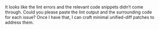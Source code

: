 It looks like the lint errors and the relevant code snippets didn’t come through. Could you please paste the lint output and the surrounding code for each issue? Once I have that, I can craft minimal unified-diff patches to address them.